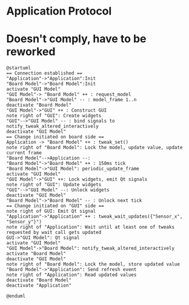 <!--
Copyright (c) 2020 Cogent Embedded Inc. ALL RIGHTS RESERVED.

The source code contained or described herein and all documents related to the
# source code("Software") or their modified versions are owned by
# Cogent Embedded Inc. or its affiliates.
#
# No part of the Software may be used, copied, reproduced, modified, published,
# uploaded, posted, transmitted, distributed, or disclosed in any way without
# prior express written permission from Cogent Embedded Inc.
#
# Cogent Embedded Inc. grants a nonexclusive, non-transferable, royalty-free
# license to use the Software to Licensee without the right to sublicense.
# Licensee agrees not to distribute the Software to any third-party without
# the prior written permission of Cogent Embedded Inc.
#
# Unless otherwise agreed by Cogent Embedded Inc. in writing, you may not remove
# or alter this notice or any other notice embedded in Software in any way.
#
# THE SOFTWARE IS PROVIDED "AS IS", WITHOUT WARRANTY OF ANY KIND, EXPRESS OR
# IMPLIED, INCLUDING BUT NOT LIMITED TO THE WARRANTIES OF MERCHANTABILITY,
# FITNESS FOR A PARTICULAR PURPOSE AND NON-INFRINGEMENT. IN NO EVENT SHALL THE
# AUTHORS OR COPYRIGHT HOLDERS BE LIABLE FOR ANY CLAIM, DAMAGES OR OTHER
# LIABILITY, WHETHER IN AN ACTION OF CONTRACT, TORT OR OTHERWISE, ARISING FROM,
# OUT OF OR IN CONNECTION WITH THE SOFTWARE OR THE USE OR OTHER DEALINGS IN
# THE SOFTWARE.
-->

# Application Protocol
# Doesn't comply, have to be reworked

```plantuml
@startuml
== Connection established ==
"Application"->"Application":Init
"Board Model"->"Board Model":Init
activate "GUI Model"
"GUI Model"-> "Board Model" ++ : request_model
"Board Model"->"GUI Model" -- : model_frame 1..n
deactivate "Board Model"
"GUI Model"->"GUI" ++ : Construct GUI
note right of "GUI": Create widgets
"GUI"-->"GUI Model" -- : bind signals to notify_tweak_altered_interactively
deactivate "GUI Model"
== Change initiated on board side ==
Application -> "Board Model" ++ : tweak_set()
note right of "Board Model": Lock the model, update value, update current frame
"Board Model"-->Application --:
"Board Model"->"Board Model" ++ : 150ms tick
"Board Model"->"GUI Model": periodic_update_frame
activate "GUI Model"
"GUI Model"->"GUI" ++: Lock widgets, emit Qt signals
note right of "GUI": Update widgets
"GUI"-->"GUI Model" --: Unlock widgets
deactivate "GUI Model"
"Board Model"->"Board Model" -- : Unlock next tick
== Change initiated on "GUI" side ==
note right of GUI: Emit Qt signal
"Application"->"Application" ++ : tweak_wait_updates({"Sensor_x", "Sensor_y"}")
note right of "Application": Wait until at least one of tweaks requested by wait call gets updated
GUI->"GUI Model": Qt signal
activate "GUI Model"
"GUI Model"->"Board Model": notify_tweak_altered_interactively
activate "Board Model"
deactivate "GUI Model"
note right of "Board Model": Lock the model, store updated value
"Board Model"->"Application": Send refresh event
note right of "Application": Read updated values
deactivate "Board Model"
deactivate "Application"

@enduml
```

